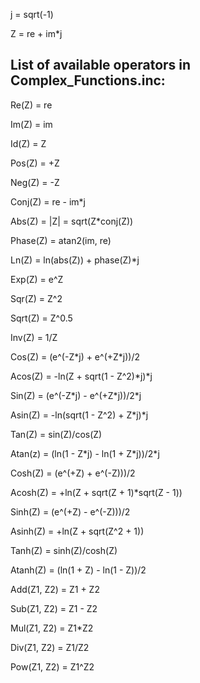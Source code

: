 j = sqrt(-1)

Z = re + im\*j

## List of available operators in Complex_Functions.inc:

  Re(Z) = re

  Im(Z) = im

  Id(Z) = Z

  Pos(Z) = +Z

  Neg(Z) = -Z

  Conj(Z) = re - im\*j

  Abs(Z) = |Z| = sqrt(Z\*conj(Z))

  Phase(Z) = atan2(im, re)

  Ln(Z) = ln(abs(Z)) + phase(Z)\*j

  Exp(Z) = e^Z

  Sqr(Z) = Z^2

  Sqrt(Z) = Z^0.5

  Inv(Z) = 1/Z

  Cos(Z) = (e^(-Z\*j) + e^(+Z\*j))/2

  Acos(Z) = -ln(Z + sqrt(1 - Z^2)\*j)\*j

  Sin(Z) = (e^(-Z\*j) - e^(+Z\*j))/2\*j

  Asin(Z) = -ln(sqrt(1 - Z^2) + Z\*j)\*j

  Tan(Z) = sin(Z)/cos(Z)

  Atan(z) = (ln(1 - Z\*j) - ln(1 + Z\*j))/2\*j

  Cosh(Z) = (e^(+Z) + e^(-Z)))/2

  Acosh(Z) = +ln(Z + sqrt(Z + 1)\*sqrt(Z - 1))

  Sinh(Z) = (e^(+Z) - e^(-Z)))/2

  Asinh(Z) = +ln(Z + sqrt(Z^2 + 1))

  Tanh(Z) = sinh(Z)/cosh(Z)

  Atanh(Z) = (ln(1 + Z) - ln(1 - Z))/2

  Add(Z1, Z2) = Z1 + Z2

  Sub(Z1, Z2) = Z1 - Z2

  Mul(Z1, Z2) = Z1\*Z2

  Div(Z1, Z2) = Z1/Z2

  Pow(Z1, Z2) = Z1^Z2
